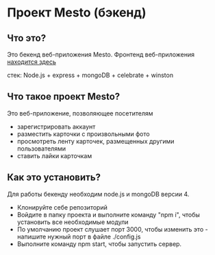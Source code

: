 # Проект Mesto (бэкенд)

## Что это?

Это бекенд веб-приложения Mesto. 
Фронтенд веб-приложения [находится здесь](https://github.com/darud4/mesto-backend)

стек: Node.js + express + mongoDB + celebrate + winston

## Что такое проект Mesto?

Это веб-приложение, позволяющее посетителям 
- зарегистрировать аккаунт
- разместить карточки с произвольными фото 
- просмотреть ленту карточек, размещенных другими пользователями
- ставить лайки карточкам

## Как это установить?

Для работы бекенду необходим node.js и mongoDB версии 4.

- Клонируйте себе репозиторий
- Войдите в папку проекта и выполните команду "npm i", чтобы установить все необходимые модули
- По умолчанию проект слушает порт 3000, чтобы изменить это - напишите нужный порт в файле ./config.js
- Выполните команду npm start, чтобы запустить сервер. 

